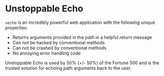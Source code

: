 # Unstoppable Echo

`uecho` is an incredibly powerful web application with the following unique properties:

* Returns arguments provided in the path in a helpful return message
* Can not be hacked by conventional methods
* Can not be crashed by conventional methods
* No annoying error handling code

Unstoppable Echo is used by 50% (+/- 50%) of the Fortune 500 and is the trusted
solution for echoing path arguments back to the user.

